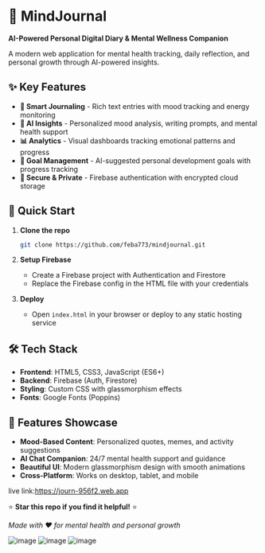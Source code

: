 


# 🧠 MindJournal

**AI-Powered Personal Digital Diary & Mental Wellness Companion**

A modern web application for mental health tracking, daily reflection, and personal growth through AI-powered insights.

## ✨ Key Features

- **📝 Smart Journaling** - Rich text entries with mood tracking and energy monitoring
- **🤖 AI Insights** - Personalized mood analysis, writing prompts, and mental health support
- **📊 Analytics** - Visual dashboards tracking emotional patterns and progress
- **🎯 Goal Management** - AI-suggested personal development goals with progress tracking
- **🔐 Secure & Private** - Firebase authentication with encrypted cloud storage

## 🚀 Quick Start

1. **Clone the repo**
   ```bash
   git clone https://github.com/feba773/mindjournal.git
   ```

2. **Setup Firebase**
   - Create a Firebase project with Authentication and Firestore
   - Replace the Firebase config in the HTML file with your credentials

3. **Deploy**
   - Open `index.html` in your browser or deploy to any static hosting service

## 🛠️ Tech Stack

- **Frontend**: HTML5, CSS3, JavaScript (ES6+)
- **Backend**: Firebase (Auth, Firestore)
- **Styling**: Custom CSS with glassmorphism effects
- **Fonts**: Google Fonts (Poppins)

## 🎨 Features Showcase

- **Mood-Based Content**: Personalized quotes, memes, and activity suggestions
- **AI Chat Companion**: 24/7 mental health support and guidance
- **Beautiful UI**: Modern glassmorphism design with smooth animations
- **Cross-Platform**: Works on desktop, tablet, and mobile

live link:https://journ-956f2.web.app


⭐ **Star this repo if you find it helpful!** ⭐

*Made with ❤️ for mental health and personal growth*

![image](https://github.com/user-attachments/assets/65be1b4a-2d6e-43ba-975c-bec1a7585b1c)
![image](https://github.com/user-attachments/assets/b9b54c22-1b12-4f5c-9fe7-5d5f90cc41d7)
![image](https://github.com/user-attachments/assets/d0f08f4e-387a-4ad8-b209-3cb020db403a)


